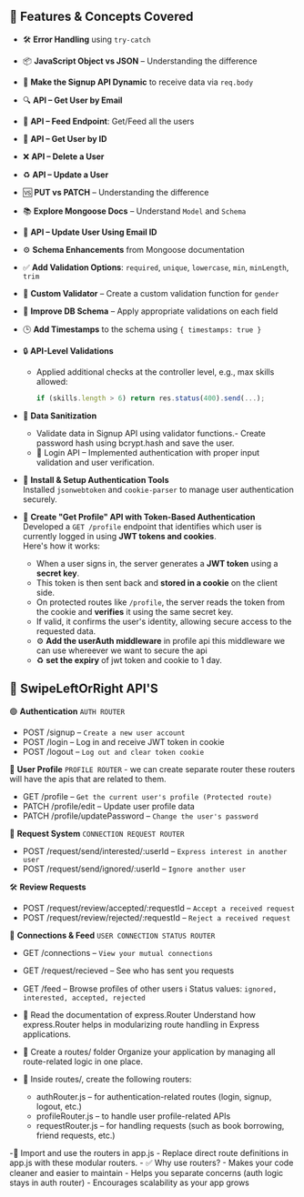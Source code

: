 ## 🚀 Features & Concepts Covered

- 🛠️ **Error Handling** using `try-catch`
- 📦 **JavaScript Object vs JSON** – Understanding the difference
- 📝 **Make the Signup API Dynamic** to receive data via `req.body`
- 🔍 **API – Get User by Email**
- 📰 **API – Feed Endpoint**: Get/Feed all the users
- 🧾 **API – Get User by ID**
- ❌ **API – Delete a User**
- ♻️ **API – Update a User**
- 🆚 **PUT vs PATCH** – Understanding the difference
- 📚 **Explore Mongoose Docs** – Understand `Model` and `Schema`
- 📧 **API – Update User Using Email ID**
- ⚙️ **Schema Enhancements** from Mongoose documentation
- ✅ **Add Validation Options**: `required`, `unique`, `lowercase`, `min`, `minLength`, `trim`
- 🧠 **Custom Validator** – Create a custom validation function for `gender`
- 🔧 **Improve DB Schema** – Apply appropriate validations on each field
- 🕒 **Add Timestamps** to the schema using `{ timestamps: true }`
- 🔒 **API-Level Validations**
  - Applied additional checks at the controller level, e.g., max skills allowed:
    ```js
    if (skills.length > 6) return res.status(400).send(...);
    ```
- 🧼 **Data Sanitization**
  - Validate data in Signup API using validator functions.- Create password hash using bcrypt.hash and save the user.
  - 🔐 Login API – Implemented authentication with proper input validation and user verification.
- 🔑 **Install & Setup Authentication Tools**  
  Installed `jsonwebtoken` and `cookie-parser` to manage user authentication securely.

- 🧠 **Create "Get Profile" API with Token-Based Authentication**  
  Developed a `GET /profile` endpoint that identifies which user is currently logged in using **JWT tokens and cookies**.  
  Here's how it works:
  - When a user signs in, the server generates a **JWT token** using a **secret key**.
  - This token is then sent back and **stored in a cookie** on the client side.
  - On protected routes like `/profile`, the server reads the token from the cookie and **verifies** it using the same secret key.
  - If valid, it confirms the user's identity, allowing secure access to the requested data.
  - ⚙️ **Add the userAuth middleware** in profile api this middleware we can use whereever we want to secure the api
  - ♻️ **set the expiry** of jwt token and cookie to 1 day.

## 📧 SwipeLeftOrRight API'S

🟢 **Authentication**
`AUTH ROUTER`

- POST /signup – `Create a new user account`
- POST /login – Log in and receive JWT token in cookie
- POST /logout – `Log out and clear token cookie`

👤 **User Profile**
`PROFILE ROUTER` - we can create separate router these routers will have the apis that are related to them.

- GET /profile – `Get the current user's profile (Protected route)`
- PATCH /profile/edit – Update user profile data
- PATCH /profile/updatePassword – `Change the user's password`

💌 **Request System**
`CONNECTION REQUEST ROUTER`

- POST /request/send/interested/:userId – `Express interest in another user`
- POST /request/send/ignored/:userId – `Ignore another user`

🛠️ **Review Requests**

- POST /request/review/accepted/:requestId – `Accept a received request`
- POST /request/review/rejected/:requestId – `Reject a received request`

🤝 **Connections & Feed**
`USER CONNECTION STATUS ROUTER`

- GET /connections – `View your mutual connections`
- GET /request/recieved – See who has sent you requests
- GET /feed – Browse profiles of other users
  ℹ️ Status values: `ignored, interested, accepted, rejected`

- 📘 Read the documentation of express.Router
  Understand how express.Router helps in modularizing route handling in Express applications.

- 📁 Create a routes/ folder
  Organize your application by managing all route-related logic in one place.

- 🧩 Inside routes/, create the following routers:
  - authRouter.js – for authentication-related routes (login, signup, logout, etc.)
  - profileRouter.js – to handle user profile-related APIs
  - requestRouter.js – for handling requests (such as book borrowing, friend requests, etc.)

-🔌 Import and use the routers in app.js - Replace direct route definitions in app.js with these modular routers. - ✅ Why use routers? - Makes your code cleaner and easier to maintain - Helps you separate concerns (auth logic stays in auth router) - Encourages scalability as your app grows
